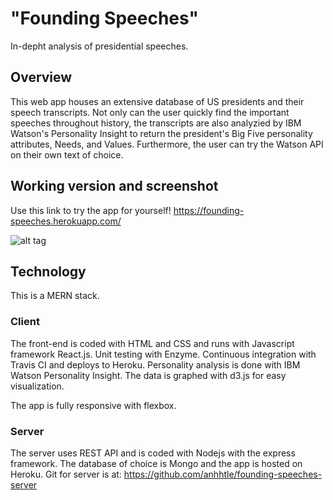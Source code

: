 # "Founding Speeches" 
In-depht analysis of presidential speeches.

## Overview
This web app houses an extensive database of US presidents and their speech transcripts. Not only can the user quickly find the important speeches throughout history, the transcripts are also analyzied by IBM Watson's Personality Insight to return the president's Big Five personality attributes, Needs, and Values. Furthermore, the user can try the Watson API on their own text of choice.

## Working version and screenshot
Use this link to try the app for yourself! https://founding-speeches.herokuapp.com/

![alt tag](https://github.com/anhhtle/founding-speeches/blob/master/public/img/screenshot.jpg)

## Technology
This is a MERN stack.

### Client
The front-end is coded with HTML and CSS and runs with Javascript framework React.js. Unit testing with Enzyme. Continuous integration with Travis CI and deploys to Heroku. Personality analysis is done with IBM Watson Personality Insight. The data is graphed with d3.js for easy visualization.

The app is fully responsive with flexbox.

### Server
The server uses REST API and is coded with Nodejs with the express framework. The database of choice is Mongo and the app is hosted on Heroku. Git for server is at: https://github.com/anhhtle/founding-speeches-server

